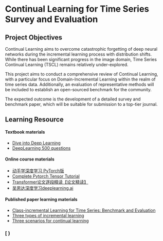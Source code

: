 # Continual Learning for Time Series Survey and Evaluation

## Project Objectives

Continual Learning aims to overcome catastrophic forgetting of deep neural networks during the incremental learning process with distribution shifts. While there has been significant progress in the image domain, Time Series Continual Learning (TSCL) remains relatively under-explored. 

This project aims to conduct a comprehensive review of Continual Learning, with a particular focus on Domain-Incremental Learning within the realm of time series data. Additionally, an evaluation of representative methods will be included to establish an open-sourced benchmark for the community. 

The expected outcome is the development of a detailed survey and benchmark paper, which will be suitable for submission to a top-tier journal. 

## Learning Resource 

#### Textbook materials
-  [Dive into Deep Learning](https://zh-v2.d2l.ai/chapter_linear-networks/index.html)
-  [DeepLearning 500 questions](https://github.com/scutan90/DeepLearning-500-questions/blob/6087a06b112c3c28b885ab2f794535c19a9e4326/ch06_%E5%BE%AA%E7%8E%AF%E7%A5%9E%E7%BB%8F%E7%BD%91%E7%BB%9C(RNN)/%E7%AC%AC%E5%85%AD%E7%AB%A0_%E5%BE%AA%E7%8E%AF%E7%A5%9E%E7%BB%8F%E7%BD%91%E7%BB%9C(RNN).md)

#### Online course materials
- [动手学深度学习 PyTorch版](https://space.bilibili.com/1567748478/channel/seriesdetail?sid=358497)
- [Complete Pytorch Tensor Tutorial](https://www.youtube.com/watch?v=x9JiIFvlUwk&list=PLhhyoLH6IjfxeoooqP9rhU3HJIAVAJ3Vz&index=3)
- [Transformer论文逐段精读【论文精读】](https://www.bilibili.com/video/BV1pu411o7BE/?spm_id_from=333.337.search-card.all.click&vd_source=8623c406df8c303d110f79af6773eb29)
- [吴恩达深度学习deeplearning.ai](https://www.bilibili.com/video/BV1FT4y1E74V/?p=19&spm_id_from=pageDriver&vd_source=8623c406df8c303d110f79af6773eb29)


#### Published paper learning materials 
- [Class-incremental Learning for Time Series: Benchmark and Evaluation](https://arxiv.org/abs/2402.12035)
- [Three types of incremental learning](https://www.nature.com/articles/s42256-022-00568-3)
- [Three scenarios for continual learning](https://arxiv.org/abs/1904.07734)

### [ )  <br/>
